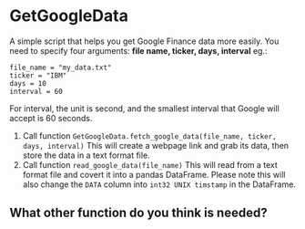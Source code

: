 # GetGoogleData
A simple script that helps you get Google Finance data more easily.
You need to specify four arguments: **file name, ticker, days, interval**
eg.:
```
file_name = "my_data.txt"
ticker = "IBM"
days = 10
interval = 60
```
For interval, the unit is second, and the smallest interval that Google will accept is 60 seconds.

1. Call function `GetGoogleData.fetch_google_data(file_name, ticker, days, interval)`
	This will create a webpage link and grab its data, then store the data in a text format file.
2. Call function `read_google_data(file_name)`
	This will read from a text format file and covert it into a pandas DataFrame.
	Please note this will also change the `DATA` column into `int32 UNIX timstamp` in the DataFrame.


## What other function do you think is needed?


